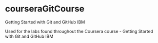 # courseraGitCourse
Getting Started with Git and GitHub IBM

Used for the labs found throughout the Coursera course - Getting Started with Git and GitHub IBM
